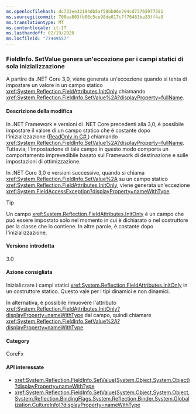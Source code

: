 ```yaml
---
ms.openlocfilehash: dc733ee32184db5af59bb06e294cd73765977581
ms.sourcegitcommit: 700ea803fb06c5ce98de017c7f76463ba33ff4a9
ms.translationtype: MT
ms.contentlocale: it-IT
ms.lasthandoff: 02/19/2020
ms.locfileid: "77449557"
---
```

### <a name="fieldinfosetvalue-throws-exception-for-static-init-only-fields"></a>FieldInfo. SetValue genera un'eccezione per i campi statici di sola inizializzazione

A partire da .NET Core 3,0, viene generata un'eccezione quando si tenta di impostare un valore in un campo statico <xref:System.Reflection.FieldAttributes.InitOnly> chiamando <xref:System.Reflection.FieldInfo.SetValue%2A?displayProperty=fullName>.

#### <a name="change-description"></a>Descrizione della modifica

In .NET Framework e versioni di .NET Core precedenti alla 3,0, è possibile impostare il valore di un campo statico che è costante dopo l'inizializzazione ([ReadOnly in C# ](~/docs/csharp/language-reference/keywords/readonly.md)) chiamando <xref:System.Reflection.FieldInfo.SetValue%2A?displayProperty=fullName>. Tuttavia, l'impostazione di tale campo in questo modo comporta un comportamento imprevedibile basato sul Framework di destinazione e sulle impostazioni di ottimizzazione.

In .NET Core 3,0 e versioni successive, quando si chiama <xref:System.Reflection.FieldInfo.SetValue%2A> su un campo statico <xref:System.Reflection.FieldAttributes.InitOnly>, viene generata un'eccezione <xref:System.FieldAccessException?displayProperty=nameWithType>.

> [!TIP]
> Un campo <xref:System.Reflection.FieldAttributes.InitOnly> è un campo che può essere impostato solo nel momento in cui è dichiarato o nel costruttore per la classe che lo contiene. In altre parole, è costante dopo l'inizializzazione.

#### <a name="version-introduced"></a>Versione introdotta

3.0

#### <a name="recommended-action"></a>Azione consigliata

Inizializzare i campi statici <xref:System.Reflection.FieldAttributes.InitOnly> in un costruttore statico. Questo vale per i tipi dinamici e non dinamici.

In alternativa, è possibile rimuovere l'attributo <xref:System.Reflection.FieldAttributes.InitOnly?displayProperty=nameWithType> dal campo, quindi chiamare <xref:System.Reflection.FieldInfo.SetValue%2A?displayProperty=nameWithType>.

#### <a name="category"></a>Category

CoreFx

#### <a name="affected-apis"></a>API interessate

- <xref:System.Reflection.FieldInfo.SetValue(System.Object,System.Object)?displayProperty=nameWithType>
- <xref:System.Reflection.FieldInfo.SetValue(System.Object,System.Object,System.Reflection.BindingFlags,System.Reflection.Binder,System.Globalization.CultureInfo)?displayProperty=nameWithType>

<!--

### Affected APIs

- `M:System.Reflection.FieldInfo.SetValue(System.Object,System.Object)`
- `M:System.Reflection.FieldInfo.SetValue(System.Object,System.Object,System.Reflection.BindingFlags,System.Reflection.Binder,System.Globalization.CultureInfo)`

-->
